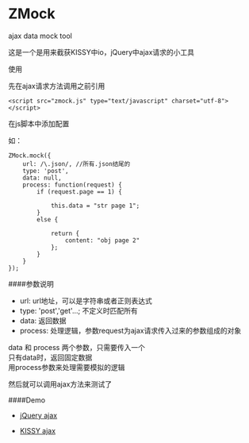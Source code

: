 ZMock
=====

ajax data mock tool

这是一个是用来截获KISSY中io，jQuery中ajax请求的小工具  

使用  

先在ajax请求方法调用之前引用  

	<script src="zmock.js" type="text/javascript" charset="utf-8"></script>

在js脚本中添加配置

如：

	ZMock.mock({
		url: /\.json/, //所有.json结尾的
		type: 'post',
		data: null,
		process: function(request) {
			if (request.page == 1) {
			
				this.data = "str page 1";
			}
			else {
			
				return {
					content: "obj page 2"
				};
			}
		}
	});
	

####参数说明 

+ url: url地址，可以是字符串或者正则表达式  
+ type: 'post','get'...; 不定义时匹配所有
+ data: 返回数据 
+ process: 处理逻辑，参数request为ajax请求传入过来的参数组成的对象

data 和 process 两个参数，只需要传入一个  
只有data时，返回固定数据  
用process参数来处理需要模拟的逻辑  

然后就可以调用ajax方法来测试了  

####Demo 

+ [jQuery ajax](http://www.mrcoder.org/demo/ZMock/jquery.html)  

+ [KISSY ajax](http://www.mrcoder.org/demo/ZMock/kissy.html)

